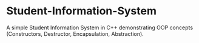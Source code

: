 # Student-Information-System
A simple Student Information System in C++ demonstrating OOP concepts (Constructors, Destructor, Encapsulation, Abstraction).
